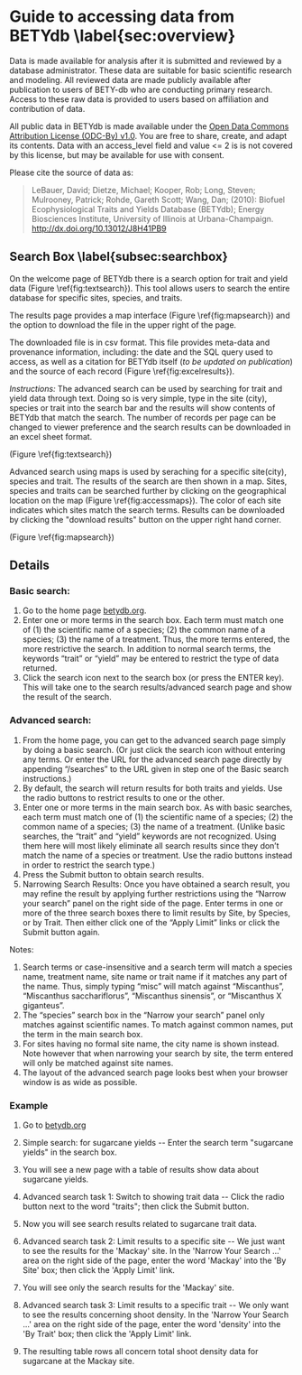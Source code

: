 # Guide to accessing data from BETYdb \label{sec:overview}

Data is made available for analysis after it is submitted and reviewed by a database administrator. These data are suitable for basic scientific research and modeling. All reviewed data are made publicly available after publication to users of BETY-db who are conducting primary research. Access to these raw data is provided to users based on affiliation and contribution of data.

All public data in BETYdb is made available under the [Open Data Commons Attribution License (ODC-By) v1.0](http://opendatacommons.org/licenses/by/1-0/). You are free to share, create, and adapt its contents. Data with an access_level field and value <= 2 is is not covered by this license, but may be available for use with consent.

Please cite the source of data as:

> LeBauer, David; Dietze, Michael; Kooper, Rob; Long, Steven; Mulrooney, Patrick; Rohde, Gareth Scott; Wang, Dan; (2010): Biofuel Ecophysiological Traits and Yields Database (BETYdb); Energy Biosciences Institute, University of Illinois at Urbana-Champaign. http://dx.doi.org/10.13012/J8H41PB9



## Search Box \label{subsec:searchbox}

On the welcome page of BETYdb there is a search option for trait and yield data (Figure \ref{fig:textsearch}). This tool allows users to search the entire database for specific sites, species, and traits.

The results page provides a map interface (Figure \ref{fig:mapsearch}) and the option to download the file in the upper right of the page.

The downloaded file is in csv format. This file provides meta-data and provenance information, including: the date and the SQL query used to access, as well as a citation for BETYdb itself (_to be updated on publication_) and the source of each record (Figure \ref{fig:excelresults}).


_Instructions:_ The advanced search can be used by searching for trait and yield data through text. Doing so is very simple, type in the site (city), species or trait into the search bar and the results will show contents of BETYdb that match the search. The number of records per page can be changed to viewer preference and the search results can be downloaded in an excel sheet format. 

(Figure \ref{fig:textsearch})


Advanced search using maps is used by seraching for a specific site(city), species and trait. The results of the search are then shown in a map. Sites, species and traits can be searched further by clicking on the geographical location on the map (Figure \ref{fig:accessmaps}). The color of each site indicates which sites match the search terms. Results can be downloaded by clicking the "download results" button on the upper right hand corner. 

(Figure \ref{fig:mapsearch})

## Details

### Basic search:

1.	Go to the home page [betydb.org](https://www.betydb.org). 
2.	Enter one or more terms in the search box.  Each term must match one of (1) the scientific name of a species; (2) the common name of a species; (3) the name of a treatment.  Thus, the more terms entered, the more restrictive the search.  In addition to normal search terms, the keywords “trait” or “yield” may be entered to restrict the type of data returned.
3.	Click the search icon next to the search box (or press the ENTER key).  This will take one to the search results/advanced search page and show the result of the search.

### Advanced search:

1.	From the home page, you can get to the advanced search page simply by doing a basic search.  (Or just click the search icon without entering any terms.  Or enter the URL for the advanced search page directly by appending “/searches” to the URL given in step one of the Basic search instructions.)
2.	By default, the search will return results for both traits and yields.  Use the radio buttons to restrict results to one or the other.
3.	Enter one or more terms in the main search box.  As with basic searches, each term must match one of (1) the scientific name of a species; (2) the common name of a species; (3) the name of a treatment.  (Unlike basic searches, the “trait” and “yield” keywords are not recognized.  Using them here will most likely eliminate all search results since they don’t match the name of a species or treatment.  Use the radio buttons instead in order to restrict the search type.)
4.	Press the Submit button to obtain search results.
5.	Narrowing Search Results: Once you have obtained a search result, you may refine the result by applying further restrictions using the “Narrow your search” panel on the right side of the page.  Enter terms in one or more of the three search boxes there to limit results by Site, by Species, or by Trait.  Then either click one of the “Apply Limit” links or click the Submit button again.

Notes:

1.	Search terms or case-insensitive and a search term will match a species name, treatment name, site name or trait name if it matches any part of the name.  Thus, simply typing “misc” will match against “Miscanthus”, “Miscanthus sacchariflorus”, “Miscanthus sinensis”, or “Miscanthus X giganteus”.
2.	The “species” search box in the “Narrow your search” panel only matches against scientific names.  To match against common names, put the term in the main search box.
3.	For sites having no formal site name, the city name is shown instead.  Note however that when narrowing your search by site, the term entered will only be matched against site names.
4.	The layout of the advanced search page looks best when your browser window is as wide as possible.


### Example

1. Go to [betydb.org](https://www.betydb.org)
2. Simple search: for sugarcane yields -- Enter the search term "sugarcane yields" in the search box.

3. You will see a new page with a table of results show data about sugarcane yields.
4. Advanced search task 1: Switch to showing trait data -- Click the radio button next to the word "traits"; then click the Submit button.
5. Now you will see search results related to sugarcane trait data.
6. Advanced search task 2: Limit results to a specific site -- We just want to see the results for the 'Mackay' site.  In the 'Narrow Your Search ...' area on the right side of the page, enter the word 'Mackay' into the 'By Site' box; then click the 'Apply Limit' link.
7. You will see only the search results for the 'Mackay' site.
8. Advanced search task 3: Limit results to a specific trait -- We only want to see the results concerning shoot density.  In the 'Narrow Your Search ...' area on the right side of the page, enter the word 'density' into the 'By Trait' box; then click the 'Apply Limit' link.
9. The resulting table rows all concern total shoot density data for sugarcane at the Mackay site.

